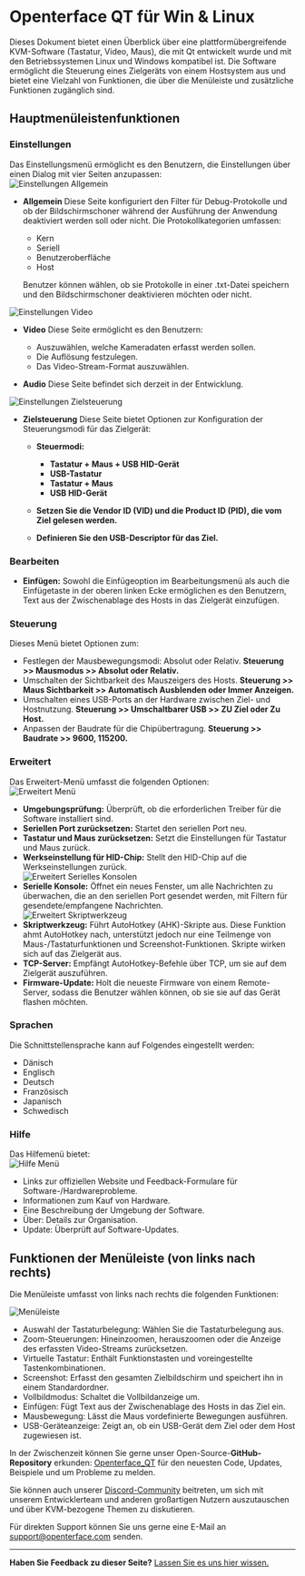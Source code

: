 # Openterface QT für Win & Linux

Dieses Dokument bietet einen Überblick über eine plattformübergreifende KVM-Software (Tastatur, Video, Maus), die mit Qt entwickelt wurde und mit den Betriebssystemen Linux und Windows kompatibel ist. Die Software ermöglicht die Steuerung eines Zielgeräts von einem Hostsystem aus und bietet eine Vielzahl von Funktionen, die über die Menüleiste und zusätzliche Funktionen zugänglich sind.

## Hauptmenüleistenfunktionen

### Einstellungen

Das Einstellungsmenü ermöglicht es den Benutzern, die Einstellungen über einen Dialog mit vier Seiten anzupassen:<br>
![Einstellungen Allgemein](https://assets.openterface.com/images/qt/preferenceGernal.webp)

-   **Allgemein** Diese Seite konfiguriert den Filter für Debug-Protokolle und ob der Bildschirmschoner während der Ausführung der Anwendung deaktiviert werden soll oder nicht. Die Protokollkategorien umfassen:

    -   Kern
    -   Seriell
    -   Benutzeroberfläche
    -   Host

    Benutzer können wählen, ob sie Protokolle in einer .txt-Datei speichern und den Bildschirmschoner deaktivieren möchten oder nicht.<br>

![Einstellungen Video](https://assets.openterface.com/images/qt/preferenceVideo.webp)

-   **Video** Diese Seite ermöglicht es den Benutzern:

    -   Auszuwählen, welche Kameradaten erfasst werden sollen.
    -   Die Auflösung festzulegen.
    -   Das Video-Stream-Format auszuwählen.

-   **Audio** Diese Seite befindet sich derzeit in der Entwicklung.<br>

![Einstellungen Zielsteuerung](https://assets.openterface.com/images/qt/preferenceTargetControl.webp)

-   **Zielsteuerung** Diese Seite bietet Optionen zur Konfiguration der Steuerungsmodi für das Zielgerät:

    -   **Steuermodi:**

        -   **Tastatur + Maus + USB HID-Gerät**
        -   **USB-Tastatur**
        -   **Tastatur + Maus**
        -   **USB HID-Gerät**

    -   **Setzen Sie die Vendor ID (VID) und die Product ID (PID), die vom Ziel gelesen werden.**
    -   **Definieren Sie den USB-Descriptor für das Ziel.**

### Bearbeiten

-   **Einfügen:** Sowohl die Einfügeoption im Bearbeitungsmenü als auch die Einfügetaste in der oberen linken Ecke ermöglichen es den Benutzern, Text aus der Zwischenablage des Hosts in das Zielgerät einzufügen.

### Steuerung

Dieses Menü bietet Optionen zum:<br>

-   Festlegen der Mausbewegungsmodi: Absolut oder Relativ. **Steuerung >> Mausmodus >> Absolut oder Relativ.**
-   Umschalten der Sichtbarkeit des Mauszeigers des Hosts. **Steuerung >> Maus Sichtbarkeit >> Automatisch Ausblenden oder Immer Anzeigen.**
-   Umschalten eines USB-Ports an der Hardware zwischen Ziel- und Hostnutzung. **Steuerung >> Umschaltbarer USB >> ZU Ziel oder Zu Host.**
-   Anpassen der Baudrate für die Chipübertragung. **Steuerung >> Baudrate >> 9600, 115200.**

### Erweitert

Das Erweitert-Menü umfasst die folgenden Optionen:<br>
![Erweitert Menü](https://assets.openterface.com/images/qt/menuAdvance.webp)

-   **Umgebungsprüfung:** Überprüft, ob die erforderlichen Treiber für die Software installiert sind.
-   **Seriellen Port zurücksetzen:** Startet den seriellen Port neu.
-   **Tastatur und Maus zurücksetzen:** Setzt die Einstellungen für Tastatur und Maus zurück.
-   **Werkseinstellung für HID-Chip:** Stellt den HID-Chip auf die Werkseinstellungen zurück.<br>
    ![Erweitert Serielles Konsolen](https://assets.openterface.com/images/qt/advanceSerialConsole.webp)
-   **Serielle Konsole:** Öffnet ein neues Fenster, um alle Nachrichten zu überwachen, die an den seriellen Port gesendet werden, mit Filtern für gesendete/empfangene Nachrichten.<br>
    ![Erweitert Skriptwerkzeug](https://assets.openterface.com/images/qt/advanceScriptTool.webp)
-   **Skriptwerkzeug:** Führt AutoHotkey (AHK)-Skripte aus. Diese Funktion ahmt AutoHotkey nach, unterstützt jedoch nur eine Teilmenge von Maus-/Tastaturfunktionen und Screenshot-Funktionen. Skripte wirken sich auf das Zielgerät aus.
-   **TCP-Server:** Empfängt AutoHotkey-Befehle über TCP, um sie auf dem Zielgerät auszuführen.
-   **Firmware-Update:** Holt die neueste Firmware von einem Remote-Server, sodass die Benutzer wählen können, ob sie sie auf das Gerät flashen möchten.

### Sprachen

Die Schnittstellensprache kann auf Folgendes eingestellt werden:

-   Dänisch
-   Englisch
-   Deutsch
-   Französisch
-   Japanisch
-   Schwedisch

### Hilfe

Das Hilfemenü bietet: <br>
![Hilfe Menü](https://assets.openterface.com/images/qt/menuHelp.webp)

-   Links zur offiziellen Website und Feedback-Formulare für Software-/Hardwareprobleme.
-   Informationen zum Kauf von Hardware.
-   Eine Beschreibung der Umgebung der Software.
-   Über: Details zur Organisation.
-   Update: Überprüft auf Software-Updates.

## Funktionen der Menüleiste (von links nach rechts)

Die Menüleiste umfasst von links nach rechts die folgenden Funktionen:<br>

![Menüleiste](https://assets.openterface.com/images/qt/menubar.webp)

-   Auswahl der Tastaturbelegung: Wählen Sie die Tastaturbelegung aus.
-   Zoom-Steuerungen: Hineinzoomen, herauszoomen oder die Anzeige des erfassten Video-Streams zurücksetzen.
-   Virtuelle Tastatur: Enthält Funktionstasten und voreingestellte Tastenkombinationen.
-   Screenshot: Erfasst den gesamten Zielbildschirm und speichert ihn in einem Standardordner.
-   Vollbildmodus: Schaltet die Vollbildanzeige um.
-   Einfügen: Fügt Text aus der Zwischenablage des Hosts in das Ziel ein.
-   Mausbewegung: Lässt die Maus vordefinierte Bewegungen ausführen.
-   USB-Geräteanzeige: Zeigt an, ob ein USB-Gerät dem Ziel oder dem Host zugewiesen ist.

In der Zwischenzeit können Sie gerne unser Open-Source-**GitHub-Repository** erkunden: [Openterface_QT](https://github.com/TechxArtisanStudio/Openterface_QT) für den neuesten Code, Updates, Beispiele und um Probleme zu melden.

Sie können auch unserer [Discord-Community](/discord) beitreten, um sich mit unserem Entwicklerteam und anderen großartigen Nutzern auszutauschen und über KVM-bezogene Themen zu diskutieren.

Für direkten Support können Sie uns gerne eine E-Mail an [support@openterface.com](mailto:support@openterface.com) senden.

---

**Haben Sie Feedback zu dieser Seite?** [Lassen Sie es uns hier wissen.](https://forms.gle/wmxoR2C1VdG36mT69)
